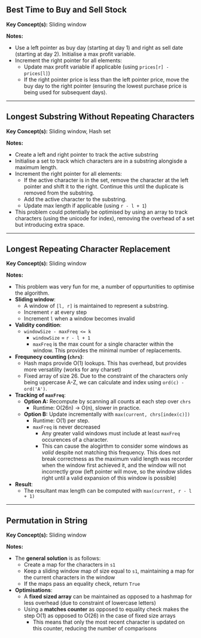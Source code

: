## Best Time to Buy and Sell Stock

**Key Concept(s):** Sliding window

**Notes:**
- Use a left pointer as buy day (starting at day 1) and right as sell date (starting at day 2). Initialise a max profit variable.
- Increment the right pointer for all elements:
    - Update max profit variable if applicable (using `prices[r] - prices[l]`)
    - If the right pointer price is less than the left pointer price, move the buy day to the right pointer (ensuring the lowest purchase price is being used for subsequent days).

---

## Longest Substring Without Repeating Characters

**Key Concept(s):** Sliding window, Hash set

**Notes:**
- Create a left and right pointer to track the active substring
- Initialise a set to track which characters are in a substring alongisde a maximum length.
- Increment the right pointer for all elements:
    - If the active character is in the set, remove the character at the left pointer and shift it to the right. Continue this until the duplicate is removed from the substring.
    - Add the active character to the substring.
    - Update max length if applicable (using `r - l + 1`)
- This problem could potentially be optimised by using an array to track characters (using the unicode for index), removing the overhead of a set but introducing extra space.

---

## Longest Repeating Character Replacement

**Key Concept(s):** Sliding window

**Notes:**
- This problem was very fun for me, a number of oppurtunities to optimise the algorithm.
- **Sliding window**:
    - A window of `[l, r]` is maintained to represent a substring.
    - Increment `r` at every step
    - Increment `l` when a window becomes invalid
- **Validity condition**:
    - `windowSize - maxFreq <= k`
        - `windowSize` = `r - l + 1`
        - `maxFreq` is the max count for a single character within the window. This provides the minimal number of replacements.
- **Frequnecy counting (`chrs`)**:
    - Hash maps provide O(1) lookups. This has overhead, but provides more versatility (works for any charset)
    - Fixed array of size 26. Due to the constraint of the characters only being uppercase A-Z, we can calculate and index using `ord(c) - ord('A')`.
- **Tracking of `maxFreq`**:
    - **Option A:** Recompute by scanning all counts at each step over `chrs`
        - Runtime: O(26n) -> O(n), slower in practice.
    - **Option B:** Update incrementally with `max(current, chrs[index(c)])`
        - Runtime: O(1) per step.
        - `maxFreq` is never decreased
            - Any greater valid windows must include at least `maxFreq` occurences of a character.
            - This can cause the alogirthm to consider some windows as *valid* despite not matching this frequency. This does not break correctness as the maximum valid length was recorder when the window first achieved it, and the window will not incorrectly grow (left pointer will move, so the window slides right until a valid expansion of this window is possible)
- **Result**:
    - The resultant max length can be computed with `max(current, r - l + 1)`

---

## Permutation in String

**Key Concept(s):** Sliding window

**Notes:**
- The **general solution** is as follows:
    - Create a map for the characters in `s1`
    - Keep a sliding window map of size equal to `s1`, maintaining a map for the current characters in the window
    - If the maps pass an equality check, return `True`
- **Optimisations**:
    - A **fixed sized array** can be maintained as opposed to a hashmap for less overhead (due to constraint of lowercase letters)
    - Using a **matches counter** as opposed to equality check makes the step O(1) as opposed to O(26) in the case of fixed size arrays
        - This means that only the most recent character is updated on this counter, reducing the number of comparisons
